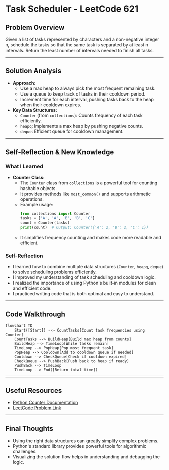 # Task Scheduler - LeetCode 621

## Problem Overview
Given a list of tasks represented by characters and a non-negative integer n, schedule the tasks so that the same task is separated by at least n intervals. Return the least number of intervals needed to finish all tasks.

---

## Solution Analysis
- **Approach:**
    - Use a max heap to always pick the most frequent remaining task.
    - Use a queue to keep track of tasks in their cooldown period.
    - Increment time for each interval, pushing tasks back to the heap when their cooldown expires.
- **Key Data Structures:**
    - `Counter` (from `collections`): Counts frequency of each task efficiently.
    - `heapq`: Implements a max heap by pushing negative counts.
    - `deque`: Efficient queue for cooldown management.

---

## Self-Reflection & New Knowledge
### What I Learned
- **Counter Class:**
    - The `Counter` class from `collections` is a powerful tool for counting hashable objects.
    - It provides methods like `most_common()` and supports arithmetic operations.
    - Example usage:
      ```python
      from collections import Counter
      tasks = ['A', 'A', 'B', 'B', 'C']
      count = Counter(tasks)
      print(count)  # Output: Counter({'A': 2, 'B': 2, 'C': 1})
      ```
    - It simplifies frequency counting and makes code more readable and efficient.

### Self-Reflection
- I learned how to combine multiple data structures (`Counter`, `heapq`, `deque`) to solve scheduling problems efficiently.
- I improved my understanding of task scheduling and cooldown logic.
- I realized the importance of using Python's built-in modules for clean and efficient code.
- I practiced writing code that is both optimal and easy to understand.

---

## Code Walkthrough
```mermaid
flowchart TD
    Start([Start]) --> CountTasks[Count task frequencies using Counter]
    CountTasks --> BuildHeap[Build max heap from counts]
    BuildHeap --> TimeLoop[While tasks remain]
    TimeLoop --> PopHeap[Pop most frequent task]
    PopHeap --> Cooldown[Add to cooldown queue if needed]
    Cooldown --> CheckQueue[Check if cooldown expired]
    CheckQueue --> PushBack[Push back to heap if ready]
    PushBack --> TimeLoop
    TimeLoop --> End([Return total time])
```

---

## Useful Resources
- [Python Counter Documentation](https://docs.python.org/3/library/collections.html#collections.Counter)
- [LeetCode Problem Link](https://leetcode.com/problems/task-scheduler/)

---

## Final Thoughts
- Using the right data structures can greatly simplify complex problems.
- Python's standard library provides powerful tools for algorithmic challenges.
- Visualizing the solution flow helps in understanding and debugging the logic.
